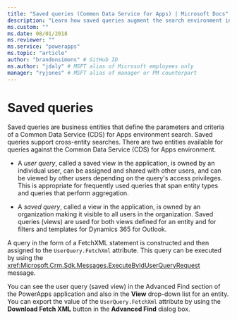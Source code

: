 ```yaml
---
title: "Saved queries (Common Data Service for Apps) | Microsoft Docs" # Intent and product brand in a unique string of 43-59 chars including spaces
description: "Learn how saved queries augment the search environment in CDS for Apps." # 115-145 characters including spaces. This abstract displays in the search result.
ms.custom: ""
ms.date: 08/01/2018
ms.reviewer: ""
ms.service: "powerapps"
ms.topic: "article"
author: "brandonsimons" # GitHub ID
ms.author: "jdaly" # MSFT alias of Microsoft employees only
manager: "ryjones" # MSFT alias of manager or PM counterpart
---
```

# Saved queries

Saved queries are business entities that define the parameters and criteria of a Common Data Service (CDS) for Apps environment search. Saved queries support cross-entity searches. There are two entities available for queries against the Common Data Service (CDS) for Apps environment.  
  
- A *user query*, called a saved view in the application, is owned by an individual user, can be assigned and shared with other users, and can be viewed by other users depending on the query's access privileges. This is appropriate for frequently used queries that span entity types and queries that perform aggregation. 

- A *saved query*, called a view in the application, is owned by an organization making it visible to all users in the organization. Saved queries (views) are used for both views defined for an entity and for filters and templates for Dynamics 365 for Outlook.  
  
 A query in the form of a FetchXML statement is constructed and then assigned to the `UserQuery.FetchXml` attribute. This query can be executed by using the <xref:Microsoft.Crm.Sdk.Messages.ExecuteByIdUserQueryRequest> message.  
  
 You can see the user query (saved view) in the Advanced Find section of the PowerApps application and also in the **View** drop-down list for an entity.  You can export the value of the `UserQuery.FetchXml` attribute by using the **Download Fetch XML** button in the **Advanced Find** dialog box.  
  


<!-- 

Need PM owner for query questions

https://docs.microsoft.com/en-us/dynamics365/customer-engagement/developer/userquery-saved-view-entity 

This topic needs to be adapted to describe the concept of saved queries, both user-queries and systemviews

It should cover using these messages 

ExecuteByIdUserQuery 
ExecuteByIdSavedQuery

or is an entity-operations- topic enough?

And support the Web API content here:
https://docs.microsoft.com/en-us/dynamics365/customer-engagement/developer/webapi/retrieve-and-execute-predefined-queries

-->
